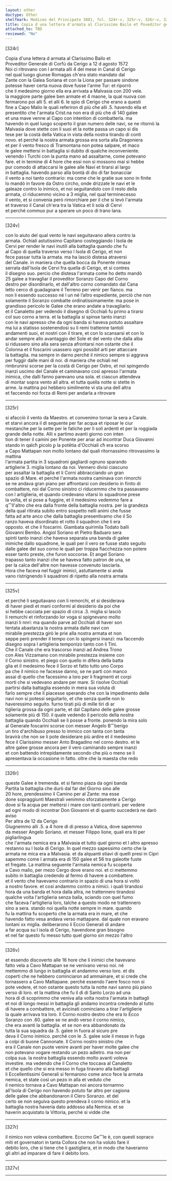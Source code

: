 ```yaml
---
layout: other
doctype: Other
shelfmark: Mediceo del Principato 3081, fol. 324r-v, 325r-v, 326r-v, 327r-v
title: Copia d una lettera d'armata al Clarissimo Bailo et Poveditor generale di Corfu da Cerigo a 12 d Agosto 1572
attached_to: TBD
reviewed: "No"
---
```


[324r]  
  
  
Copia d'una lettera d armata al Clarissimo Bailo et  
Proveditor Generale di Corfù da Cerigo a 12 d agosto 1572  
Noi ci ritrovano con l armata alli 4 del mese in Canal di Cerigo  
nel qual luogo giunse Romagas ch'era stato mandato dal  
Zante con la Galea Soriana et con la Liona per passare sindone  
potesse haver certa nuova dove fusse l'arme Tur: et riporrò  
che il medesimo giorno ella era arrivata a Malvasia con 200 vele.  
la maggiore parte galee ben armate et 4 maone, la qual nuova con  
fermarono poi alli 5. et alli 6. le spio di Cerigo che erano a questi  
fine a Capo Malio le quali referiron di più che alli .5. havendo ella et  
presentito che l'armata Crist.na non era di più che di 140 galee  
et una mave venne al Capo con intention di combatterla. ma  
havendo in quel luogo scoperto il gran numero delle navi, se ne ritornò la  
Malvasia dove stette con li suoi et la notte passa un capo si dis  
tese per la costà della Vatica in vista della nostra tirando di conti  
novo. et perché la nostra armata grossa era sorta alla Dragoniera  
et per il vento fresco di Tramontana non potea salpare, et maco  
le galee mettersi in battaglia si dubito di qualche inconveniente.  
venendo i Turchi con la punta mano ad assaltarne, come potevano  
fare. et in termine di 4 hore che essi non si mossono mai si hebbe  
pur comodo di attaccarsi le galee alle Navi et tirarsi al largo  
in battaglia. havendo parso alla bontà di dio di far bonacciar  
il vento a noi tanto contrario: ma come che le gratie sue sono in finite  
lo mandò in favore da Ostro circho, onde drizzate le navi et le  
galeaze contro lo inimico, et noi seguitandolo con il resto della  
armata, ci riducemmo vicino a 3 miglia, nel qual terminecesso  
il vento, et si convenia però rimorchiare per il che si levò l'armata  
et traverso il Canal ch'era tra la Vatica et li sola di Cervi  
et perché commuo pur a sperare un poco di trano lana.  
  
---  

[324v]  
  
  
con lo aiuto del qual vento le navi seguitavano allera contro la  
armata. Ochiali astutissimo Capitano costeggiando l Isola de  
Cervi per render le navi inutili alla battaglia quando che fu  
al Capo di quella traverso verso l Isola di Cerigo, et non  
fece passar tutta la armata. ma ha lasciò distesa atraversi  
del Canale. in maniera che quella bocca da Ponente rimase  
serrata dall'Isola de Cervi fra quella di Cerigo, et si contres  
il disegno suo. percio che distesa l'armata come ho detto mandò  
25 galee a travagliar il proveditor Soranzo Capo del Corno  
destro per disordinarlo, et dall'altro corno comandato dal Cana  
letto cerco di guadagnare il Terreno per venir per fianco. ma  
non li essendo successo né l un né l’altro espediente, perciò che non  
solamente il Soranzo combatte ordinatissimamente: ma pose in  
grandisso pericolo le Galee che erano andate a travagliarlo.  
et il Canaletto per vedendo il disegno di Occhiali fu primo a tirarsi  
col suo corno a terra. et la battaglia si spinse tanto inanzi  
con le navi apresso che da ogni banda si haveva potuto assaltare  
ma lui a statisso sostenendosi su li remi trattenne tantoli  
andamenti suoi, et nostri con il tirare, et con lo scansarsi et con lo  
andar sempre allo avantaggio del Sole et del vento che dalla alba  
si ridussero sino alla sera senza afrontarsi non ostante che il  
Colonna et il foscarini usassero ogni possibil arti per attaccare  
la battaglia. ma sempre in darno perché il nimico sempre si aggrava  
per fuggir dalle mani di noi. di maniera che ochiali nel  
rimbrunirsi scorse per la costà di Cerigo per Ostro, et noi spingendo  
inanzi uscimo del Canale et caminavano così apresso l'armata  
inimica, che dalli fanno parevano una sola. et ciascun attendeva  
di montar sopra vento all altra. et tutta quella notte si stette in  
arme. la mattina poi hebbero similmente vi sta una dell altra  
et faccendo noi forza di Remi per andarla a ritrovare  
  
---  

[325r]  
  
  
si afacciò il vento da Maestro. et convenimo tornar la sera a Carale.  
et starvi ancora il dì seguente per far acqua et riposar le ciur  
mestanche per la sette per le fatiche per li soli ardenti et per la roggiada  
grande della notte. Alli x partimo avanti giorno con inten  
tion di tener il camini per Ponente per anar ad incontrar Duca Giovanni  
stando in qalcħ ꝑicolo ꝑ la potētia d'Occhiali cħ era scorso  
a Capo Mattapan non molto lontano dal quali ritornassimo ritrovassimo la mattina  
l'armata partita in 3 squadroni gagliardi ognuno sparando  
artiglierie 3. miglia lontano da noi. Vennero divisi ciascuno  
per assaltar la battaglia et li Corni abbracciando un gran  
spazio di Mare. et perché l'armata nostra caminava con rimorchi  
se ne andava gran piano per affrontarsi con desiderio in finito di  
combattere, noi dal Corno sinistro ci riducemmo che tra passavamo  
con l artiglieria, et quando credevano vitarsi lo squadrone prese  
la volta, et si pose a fuggire, et il medesimo vedemmo fare a  
q⁀ll'altro che era dalla fronte della battaglia nostra. per la grandeza  
della qual ritirata subito entro sospetto nelli animi che fusse  
fatta ad arte anco che dalla battaglia presentivamo che il So  
ranzo haveva disordinato et rotto il squadron che li era  
opposto. et che il foscarini. Giambata quirimila Todato balli  
Giovanni Bembo. Angiol Soriano et Pietro Baduaro sera  
spinti tanto inanzi che haveva separata una banda di galee  
inimiche dallo squadrone, le quali per il vero se fusse stato seguito  
dalle galee del suo corno le quali per troppa fiacchezza non potere  
esser tanto preste, che furon soccorse. Et angel Soriano  
trapasso tanto inanzi che se haveva fatto patron de una, se  
per la calca dell'altre non havesse convenuto lasciarla.  
Hora che faceva nel fuggir inimici, astuttamente si anda  
vano ristrignendo li squadroni di ripetto alla nostra armata  
  
---  

[325v]  
  
  
et perché li seguitavano con li remorchi, et si desiderava  
di haver piedi et mani conformi al desiderio da poi che  
si hebbe cacciata per spazio di circa .3. miglia si lasciò  
li remurchi et rinforzando lor voga si spignevano molto  
inanzi li nnri: ma quando parve ad Occhiali di haver son  
tentata abastanza la nostra armata dalle navi con  
mirabile prestezza girò le prie alla nostra armata et non  
seppe però prender il tempo con lo spingersi inanzi: ma faccendo  
disegno sopra l artiglieria temponizo tanto con li Tini.  
Che il Canale che era trascorso inanzi ad Andrea Trono  
con Ales Vizzamano con mirabile prestezza insieme con  
il Corno sinistro. et piego con quello in difera della batta  
glia et il medesimo fece il Sorzo et fatto tutto uno Corpo  
pa che il nimico ne facesse danno, se ne partì con manco  
assai di quello che facessimo a loro per li fragmenti et corpi  
morti che si vedevano andare per mare. Si risolve Occhiali  
partirsi dalla battaglia essendo in mera sua voluta di  
farlo sempre che li piacesse sperando che con la impedimento delle  
navi non si potessi seguitarlo, et che senza quelle non lo  
haveressimo seguito. furno tirati più di mille tiri di ar  
tiglieria grossa da ogni parte, et dal Capitano delle galee grosse  
solamente più di 150. il quale vedendo il pericolo della nostra  
battaglia quando Occhiali se li posse a fronte. ponendo la mira solo  
al Generale foscarini scorse con messer Angelo B⁀berigo  
un tiro d'archibuso presso lo immico con tanta con tanta  
bravirà che non se li pote desiderare più ardire et il medesimo  
fece il Clarissimo messer Anto Bragadino nel corno destro. et le  
altre galee grosse ancora per il vero caminando sempre inanzi  
et con battendo intrepidamente secondo che più o meno se li  
apresentava la occasione in fatto. oltre che la maesta che redo  
  
---  

[326r]  
  
  
queste Galee è tremenda. et si fanno piaza da ogni banda  
Partita la battaglia che durò dal far del Giorno sino alle  
20 hore, prendessimo il Camino per al Zante: ma esse  
done sopraggiunti Maestrali venimmo sforzatamente a Cerigo  
dove si fa acqua per mettersi i mare con tanti contrarii. per vedere  
ad ogni modo di incontrar Don Giovanni et di quanto succederà ne darò  
aviso  
Per altra de 12 da Cerigo  
Giugnemmo alli .5. a 4 hore di di presso a Vatica, dove sapemmo  
da messer Angelo Soriano. et messer Filippo lione, quali era iti per pigliarlingua  
che l'armata nemica era a Malvasia et tutto quel giorno et l altro apresso  
restanno su l Isola di Cerigo. In quel mezzo sapessimo certo che la  
armata ne mica era a Malvasia. et da alquanti stiavi di quelli presi in Cipri  
sapemmo come l armata era di 150 galee et 56 tra galeotte fuste  
et fregate. La mattina seguente l'armata nemica fu scoperta  
a Cavo malio, per mezo Cergo dove erano noi. et ci mettemmo  
subito in battaglia credendo al fermo di havere a combattere.  
et il vento che havevamo contrario in spazio di una hora si voltò  
a nostro favore. et così andammo contro a nimici. i quali tirandosi  
hora da una banda et hora dalla altra, ne trattennero tirandosi  
qualche volta l'artiglieria senza balla, sciando con quel fumo  
che faceva l'artiglieria loro, talche a questo modo ne trattennero  
sino a sera. stando noi quella notte sempre in mare. quando  
fu la mattina fu scoperto che la armata era in mare, et che  
havendo fatto vesa andava verso mattapane. dal quale non eravano  
lontani xx miglia. deliberarono li Eccio Generali di andare  
a far acqua su l isola di Cerigo, havendone gran bisogno  
et nel far questo fu messo tutto quel giorno sin mezzo l'altro  
  
---  

[326v]  
  
  
et essendo discoverto alle 16 hore che li inimici che havevano  
fatto vela a Cavo Mattapan se ne venivano verso noi. né  
mettemmo di lungo in battaglia et andammo verso loro. et dis  
coperti che ne hebbero cominciaron ad ammainare, et si crede che  
tornassero a Cavo Mattapane. perché essendo l'aere fosco non si  
pote vedere, et non ostante questo tutta la notte navi sanno più piano  
verso di loro. et la mattina che fu il dì di Santo Lorzo ad una  
hora di di scoprimmo che veniva alla volta nostra l'armata in battagli  
et noi di longo messi in battaglia gli andamo incontra credendo al tutto  
di havere a combattere, et avicinati cominciano a tirar l'artiglierie  
la quale arrivava tra loro. Il Corno nostro destro che era lo Ecco  
Soranzo con .60. galee se ne andò verso il corno nimico,  
che era avanti la battaglia. et se non era abbandonato da  
tutta la sua squadra da .5. galee in fuora al sicuro pre  
deva il Corno inimico. perché con le .5. galee sole il messe in fuga  
a colpi di buone Cannonate. Il Corno nostro sinistro che  
era il Canale non puote venire avanti per haver molte galee che  
non potevano vogare restando un pezo adietro. ma non per  
colpa sua. la nostra battaglia essendo molto avanti voleva  
investire. ma vedendo che il Corno che toccava al Canaletto  
et che quello che si era messo in fuga tiravano alla battagli  
li Eccellentissimi Generali si fermarono come anco fece la armata  
nemica, et state così un pezo in alla et veduto che  
il nemico tornava a Cavo Mattapan noi ancora tornamno  
all'Isola di Cerigo non havendo potuto far altro per cagiona  
delle galee che abbandonaron il Clero Soranzo. et del  
certo se non seguiva questo prendeva il corno nimico. et la  
battaglia nostra haveria dato addosso alla Nemica. et se  
haverin acquistato la Vittoria, perché si vidde che  
  
---  

[327r]  
  
  
il nimico non voleva combattere. Ecccmo Ge⁀le è, con questi sopraco  
miti et governatori in tanta Collora che non ha voluto fare il  
debito loro, che si tiene che li gastigliera, et in modo che haveranno  
gli altri ad imparare di fare il debito loro.  
  
---  

[327v]  
  
  
  
---  

